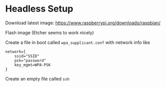 # Headless Setup

Download latest image: https://www.raspberrypi.org/downloads/raspbian/

Flash image (Etcher seems to work nicely)

Create a file in boot called `wpa_supplicant.conf` with network info like

```
network={
    ssid="SSID"
    psk="password"
    key_mgmt=WPA-PSK
}
```

Create an empty file called `ssh`